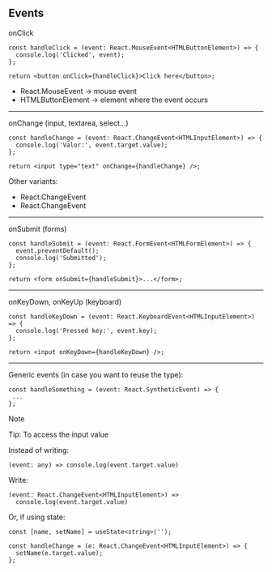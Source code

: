 ## Events

onClick
```
const handleClick = (event: React.MouseEvent<HTMLButtonElement>) => {
  console.log('Clicked', event);
};

return <button onClick={handleClick}>Click here</button>;
```

- React.MouseEvent → mouse event
- HTMLButtonElement → element where the event occurs

---

onChange (input, textarea, select...)
```
const handleChange = (event: React.ChangeEvent<HTMLInputElement>) => {
  console.log('Valor:', event.target.value);
};

return <input type="text" onChange={handleChange} />;
```

Other variants:
- React.ChangeEvent<HTMLTextAreaElement>
- React.ChangeEvent<HTMLSelectElement>

---

onSubmit (forms)
```
const handleSubmit = (event: React.FormEvent<HTMLFormElement>) => {
  event.preventDefault();
  console.log('Submitted');
};

return <form onSubmit={handleSubmit}>...</form>;
```

---

onKeyDown, onKeyUp (keyboard)
```
const handleKeyDown = (event: React.KeyboardEvent<HTMLInputElement>) => {
  console.log('Pressed key:', event.key);
};

return <input onKeyDown={handleKeyDown} />;
```

---

Generic events (in case you want to reuse the type):
```
const handleSomething = (event: React.SyntheticEvent) => {
 ...
};
```

> [!NOTE]
> Tip: To access the input value

Instead of writing:
```
(event: any) => console.log(event.target.value)
```

Write:
```
(event: React.ChangeEvent<HTMLInputElement>) =>
  console.log(event.target.value)
```

Or, if using state:
```
const [name, setName] = useState<string>('');

const handleChange = (e: React.ChangeEvent<HTMLInputElement>) => {
  setName(e.target.value);
};
```